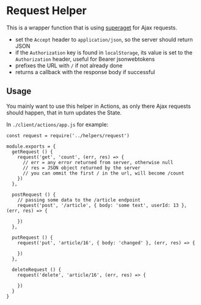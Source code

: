 # Request Helper

This is a wrapper function that is using
[superaget](https://github.com/visionmedia/superagent) for Ajax requests.

- set the `Accept` header to `application/json`, so the server should return
  JSON
- if the `Authorization` key is found in `localStorage`, its value is set to the
  `Authorization` header, useful for Bearer jsonwebtokens
- prefixes the URL with `/` if not already done
- returns a callback with the response body if successful

## Usage

You mainly want to use this helper in Actions, as only there Ajax requests
should happen, that in turn updates the State.

In `./client/actions/app.js` for example:

    const request = require('../helpers/request')

    module.exports = {
      getRequest () {
        request('get', 'count', (err, res) => {
          // err = any error returned from server, otherwise null
          // res = JSON object returned by the server
          // you can ommit the first / in the url, will become /count
        })
      },

      postRequest () {
        // passing some data to the /article endpoint
        request('post', '/article', { body: 'some text', userId: 13 }, (err, res) => {

        })
      },

      putRequest () {
        request('put', 'article/16', { body: 'changed' }, (err, res) => {

        })
      },

      deleteRequest () {
        request('delete', 'article/16', (err, res) => {

        })
      }
    }
